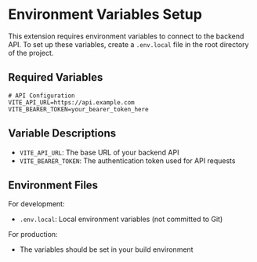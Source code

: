 # Environment Variables Setup

This extension requires environment variables to connect to the backend API. To set up these variables, create a `.env.local` file in the root directory of the project.

## Required Variables

```
# API Configuration
VITE_API_URL=https://api.example.com
VITE_BEARER_TOKEN=your_bearer_token_here
```

## Variable Descriptions

- `VITE_API_URL`: The base URL of your backend API
- `VITE_BEARER_TOKEN`: The authentication token used for API requests

## Environment Files

For development:
- `.env.local`: Local environment variables (not committed to Git)

For production:
- The variables should be set in your build environment 